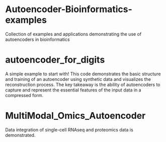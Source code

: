 # Autoencoder-Bioinformatics-examples
Collection of examples and applications demonstrating the use of autoencoders in bioinformatics

# autoencoder_for_digits 
A simple example to start with!
This code demonstrates the basic structure and training of an autoencoder using synthetic data and visualizes the reconstruction process. 
The key takeaway is the ability of autoencoders to capture and represent the essential features of the input data in a compressed form.

# MultiModal_Omics_Autoencoder
Data integration of single-cell RNAseq and proteomics data is demonstrated. 

